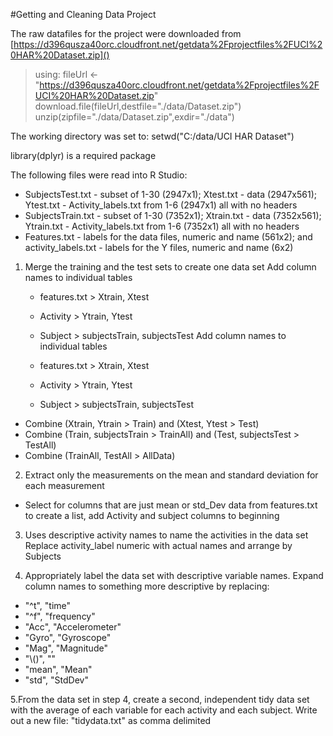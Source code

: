 #Getting and Cleaning Data Project

The raw datafiles for the project were downloaded from [https://d396qusza40orc.cloudfront.net/getdata%2Fprojectfiles%2FUCI%20HAR%20Dataset.zip]()
>using:
fileUrl <- "https://d396qusza40orc.cloudfront.net/getdata%2Fprojectfiles%2FUCI%20HAR%20Dataset.zip"
download.file(fileUrl,destfile="./data/Dataset.zip")
unzip(zipfile="./data/Dataset.zip",exdir="./data")

The working directory was set to:
setwd("C:/data/UCI HAR Dataset")

library(dplyr) is a required package

The following files were read into R Studio:
* SubjectsTest.txt - subset of 1-30 (2947x1); Xtest.txt - data (2947x561); Ytest.txt - Activity_labels.txt from 1-6 (2947x1) all with no headers
* SubjectsTrain.txt - subset of 1-30 (7352x1); Xtrain.txt - data (7352x561); Ytrain.txt - Activity_labels.txt from 1-6 (7352x1) all with no headers
* Features.txt - labels for the data files, numeric and name (561x2); and activity_labels.txt - labels for the Y files, numeric and name (6x2)

1. Merge the training and the test sets to create one data set
Add column names to individual tables   
    * features.txt > Xtrain, Xtest
    * Activity > Ytrain, Ytest
    * Subject > subjectsTrain, subjectsTest
Add column names to individual tables

   * features.txt > Xtrain, Xtest
   * Activity > Ytrain, Ytest
   * Subject > subjectsTrain, subjectsTest
    
* Combine (Xtrain, Ytrain > Train) and (Xtest, Ytest > Test)
* Combine (Train, subjectsTrain > TrainAll) and (Test, subjectsTest > TestAll)
* Combine (TrainAll, TestAll > AllData)
    
2. Extract only the measurements on the mean and standard deviation for each measurement
* Select for columns that are just mean or std_Dev data from features.txt to create a list, add Activity and subject columns to beginning

3. Uses descriptive activity names to name the activities in the data set
Replace activity_label numeric with actual names and arrange by Subjects

4. Appropriately label the data set with descriptive variable names. 
Expand column names to something more descriptive by replacing:
  *  "^t", "time"
  *  "^f", "frequency"
  *  "Acc", "Accelerometer"
  *  "Gyro", "Gyroscope"
  *  "Mag", "Magnitude"
  *  "\\()", ""
  *  "mean", "Mean"
  *  "std", "StdDev"
    
5.From the data set in step 4, create a second, independent tidy data set with the average of each variable for each activity and each subject.
Write out a new file: "tidydata.txt" as comma delimited



